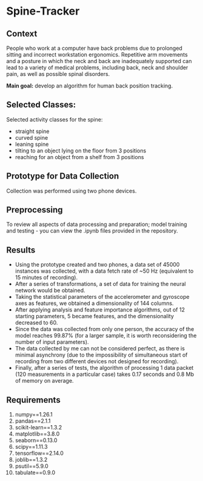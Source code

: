 # Spine-Tracker
## Context
People who work at a computer have back problems due to prolonged sitting and incorrect workstation ergonomics. Repetitive arm movements and a posture in which the neck and back are inadequately supported can lead to a variety of medical problems, including back, neck and shoulder pain, as well as possible spinal disorders.

**Main goal:** develop an algorithm for human back position tracking.

## Selected Сlasses:
Selected activity classes for the spine:
- straight spine
- curved spine
- leaning spine
- tilting to an object lying on the floor from 3 positions
- reaching for an object from a shelf from 3 positions

## Prototype for Data Collection
Collection was performed using two phone devices.

## Preprocessing
To review all aspects of data processing and preparation; model training and testing - you can view the .ipynb files provided in the repository.

## Results
- Using the prototype created and two phones, a data set of 45000 instances was collected, with a data fetch rate of ~50 Hz (equivalent to 15 minutes of recording).
- After a series of transformations, a set of data for training the neural network would be obtained.
- Taking the statistical parameters of the accelerometer and gyroscope axes as features, we obtained a dimensionality of 144 columns. 
- After applying analysis and feature importance algorithms, out of 12 starting parameters, 5 became features, and the dimensionality decreased to 60.
- Since the data was collected from only one person, the accuracy of the model reaches 99.87% (for a larger sample, it is worth reconsidering the number of input parameters).
- The data collected by me can not be considered perfect, as there is minimal asynchrony (due to the impossibility of simultaneous start of recording from two different devices not designed for recording).
- Finally, after a series of tests, the algorithm of processing 1 data packet (120 measurements in a particular case) takes 0.17 seconds and 0.8 Mb of memory on average.

## Requirements
1. numpy==1.26.1
2. pandas==2.1.1
3. scikit-learn==1.3.2
4. matplotlib==3.8.0
5. seaborn==0.13.0
6. scipy==1.11.3
7. tensorflow==2.14.0
8. joblib==1.3.2
9. psutil==5.9.0
10. tabulate==0.9.0
